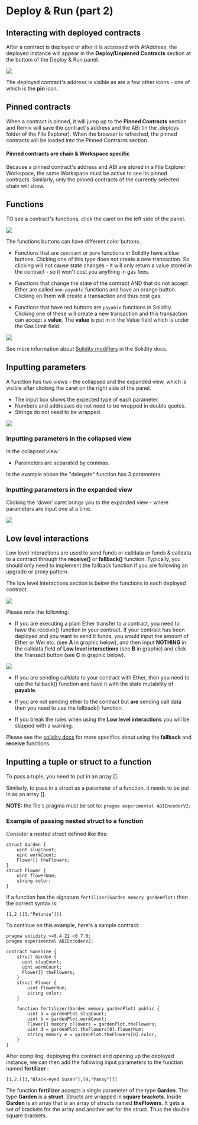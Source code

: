 Deploy & Run (part 2)
=====================

## Interacting with deployed contracts

After a contract is deployed or after it is accessed with AtAddress, the deployed instance will appear in the **Deploy/Unpinned Contracts** section at the bottom of the Deploy & Run panel.

![](images/a-deploy-run-deployed-instances.png)

The deployed contract's address is visible as are a few other icons - one of which is the **pin** icon.  

## Pinned contracts
When a contract is pinned, it will jump up to the **Pinned Contracts** section and Remix will save the contract's address and the ABI (in the .deploys folder of the File Explorer).  When the browser is refreshed, the pinned contracts will be loaded into the Pinned Contracts section.  

#### Pinned contracts are chain & Workspace specific
Because a pinned contract's address and ABI are stored in a File Explorer Workspace, the same Workspace must be active to see its pinned contracts.  Similarly, only the pinned contracts of the currently selected chain will show.

## Functions 
TO see a contract's functions, click the caret on the left side of the panel.

![](images/a-deploy-run-caret.png)

The functions buttons can have different color buttons.

-   Functions that are `constant` or `pure` functions in Solidity have a blue buttons. Clicking one of this type does not create a new transaction. So clicking will not cause state changes - it will only return a value stored in the contract - so it won't cost you anything in gas fees.

-   Functions that change the state of the contract AND that do not accept Ether are called `non-payable` functions and have an orange button. Clicking on them will create a transaction and thus cost gas.

-   Functions that have red buttons are `payable` functions in Solidity. Clicking one of these will create a new transaction and this transaction can accept a **value**.  The **value** is put in in the Value field which is under the Gas Limit field.

![](images/a-jvm-calling-instance.png)


See more information about [Solidity
modifiers](https://solidity.readthedocs.io/en/develop/miscellaneous.html?highlight=pure#modifiers) in the Solidity docs.

## Inputting parameters
A function has two views - the collapsed and the expanded view, which is visible after clicking the caret on the right side of the panel.  

+ The input box shows the expected type of each parameter.
+ Numbers and addresses do not need to be wrapped in double quotes.  
+ Strings do not need to be wrapped.

![](images/a-udapp-inputs.png)

### Inputting parameters in the collapsed view

In the collapsed view:

+ Parameters are separated by commas.

In the example above the "delegate" function has 3 parameters.

### Inputting parameters in the expanded view
Clicking the 'down' caret brings you to the expanded view - where parameters are input one at a time. 

![](images/a-udapp-multi-param-man.png)

## Low level interactions

Low level interactions are used to send funds or calldata or funds & calldata to a contract through the **receive()** or **fallback()** function.  Typically, you should only need to implement the fallback function if you are following an upgrade or proxy pattern.

The low level interactions section is below the functions in each deployed contract.

![](images/a-deploy-run-open-instance.png)

Please note the following:

- If you are executing a plain Ether transfer to a contract, you need to have the receive() function in your contract.  If your contract has been deployed and you want to send it funds, you would input the amount of Ether or Wei etc. (see **A** in graphic below), and then input **NOTHING** in the calldata field of **Low level interactions** (see **B** in graphic) and click the Transact button (see **C** in graphic below).

![](images/a-receive-fun.png)

- If you are sending calldata to your contract with Ether, then you need to use the fallback() function and have it with the state mutability of **payable**.  

- If you are not sending ether to the contract but **are** sending call data then you need to use the fallback() function.

- If you break the rules when using the **Low level interactions** you will be slapped with a warning.

Please see the [solidity docs](https://solidity.readthedocs.io/en/latest/contracts.html#receive-ether-function) for more specifics about using the **fallback** and **receive** functions. 

## Inputting a tuple or struct to a function
To pass a tuple, you need to put in an array [].

Similarly, to pass in a struct as a parameter of a function, it needs to be put in as an array [].  

**NOTE:** the file's pragma must be set to: `pragma experimental ABIEncoderV2;`

### Example of passing nested struct to a function
Consider a nested struct defined like this:
```
struct Garden {
    uint slugCount;  
    uint wormCount;
    Flower[] theFlowers;
}
struct Flower {
    uint flowerNum;
    string color;
}
```
If a function has the signature `fertilizer(Garden memory gardenPlot)` then the correct syntax is:
```
[1,2,[[3,"Petunia"]]]
```

To continue on this example, here's a sample contract:

```
pragma solidity >=0.4.22 <0.7.0;
pragma experimental ABIEncoderV2;

contract Sunshine {
    struct Garden {
      uint slugCount;  
      uint wormCount;
      Flower[] theFlowers;
    }
    struct Flower {
        uint flowerNum;
        string color;
    }
      
    function fertilizer(Garden memory gardenPlot) public {
        uint a = gardenPlot.slugCount;
        uint b = gardenPlot.wormCount;
        Flower[] memory cFlowers = gardenPlot.theFlowers;
        uint d = gardenPlot.theFlowers[0].flowerNum;
        string memory e = gardenPlot.theFlowers[0].color;
    }
}
```

After compiling, deploying the contract and opening up the deployed instance, we can then add the following input parameters to the function named **fertilizer** :

```
[1,2,[[3,"Black-eyed Susan"],[4,"Pansy"]]]
```

The function **fertilizer** accepts a single parameter of the type **Garden**. The type **Garden** is a **struct**. Structs are wrapped in **square brackets**.  Inside **Garden** is an array that is an array of structs named **theFlowers**. It gets a set of brackets for the array and another set for the struct. Thus the double square brackets.
